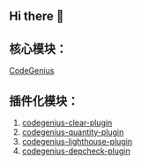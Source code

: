 ## Hi there 👋

<!--

**Here are some ideas to get you started:**

🙋‍♀️ A short introduction - what is your organization all about?
🌈 Contribution guidelines - how can the community get involved?
👩‍💻 Useful resources - where can the community find your docs? Is there anything else the community should know?
🍿 Fun facts - what does your team eat for breakfast?
🧙 Remember, you can do mighty things with the power of [Markdown](https://docs.github.com/github/writing-on-github/getting-started-with-writing-and-formatting-on-github/basic-writing-and-formatting-syntax)
-->

## 核心模块：
[CodeGenius](https://github.com/FE-CodeGenius/CodeGenius)

## 插件化模块：
1. [codegenius-clear-plugin](https://github.com/FE-CodeGenius/codegenius-clear-plugin)
2. [codegenius-quantity-plugin](https://github.com/FE-CodeGenius/codegenius-quantity-plugin)
3. [codegenius-lighthouse-plugin](https://github.com/FE-CodeGenius/codegenius-lighthouse-plugin)
4. [codegenius-depcheck-plugin](https://github.com/FE-CodeGenius/codegenius-depcheck-plugin)
